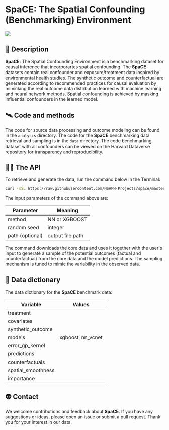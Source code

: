 # SpaCE: The Spatial Confounding (Benchmarking) Environment

[![](<https://img.shields.io/badge/Dataverse-10.7910/DVN/SYNPBS-orange>)](https://www.doi.org/10.7910/DVN/SYNPBS)

## 🚀 Description

**SpaCE**: The Spatial Confounding Environment is a benchmarking dataset for causal inference that incorporartes spatial confounding. The **SpaCE** datasets contain real confounder and exposure/treatment data inspired by environmental health studies. The synthetic outcome and counterfactual are generated according to recommended practices for causal evaluation by mimicking the real outcome data distribution learned with machine learning and neural network methods. Spatial confounding is achieved by masking influential confounders in the learned model. 

## 🛰️ Code and methods

The code for source data processing and outcome modeling can be found in the `analysis` directory. The code for the **SpaCE** benchmarking data retrieval and sampling is in the `data` directory. The code benchmarking dataset with all confounders can be viewed on the Harvard Dataverse repository for transparency and reproducibility.

## 🧑‍🚀 The API

To retrieve and generate the data, run the command below in the Terminal: 

``` sh
curl -sSL https://raw.githubusercontent.com/NSAPH-Projects/space/master/data/data.sh | bash -s NN|XGBOOST SEED PATH
```

The input parameters of the command above are:

| Parameter           | Meaning            |
|--------------------|-------------------|
| method          |   NN or XGBOOST |
| random seed         | integer              |
| path (optional)  |    output file path  |

The command downloads the core data and uses it together with the user's input to generate a sample of the potential outcomes (factual and counterfactual) from the core data and the model predictions. The sampling mechanism is tuned to mimic the variability in the observed data.


## 🔭 Data dictionary

The data dictionary for the **SpaCE** benchmark data:

| Variable           | Values            |
|--------------------|-------------------|
| treatment          |                   |
| covariates         |                   |
| synthetic_outcome  |                   |
| models             | xgboost, nn_vcnet |
| error_gp_kernel    |                   |
| predictions        |                   |
| counterfactuals    |                   |
| spatial_smoothness |                   |
| importance         |                   |

## 👽 Contact

We welcome contributions and feedback about **SpaCE**. If you have any suggestions or ideas, please open an issue or submit a pull request. Thank you for your interest in our data.
